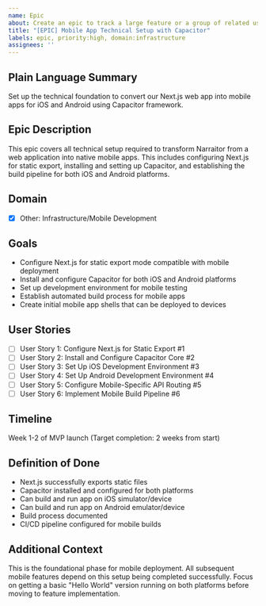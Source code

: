 ```yaml
---
name: Epic
about: Create an epic to track a large feature or a group of related user stories
title: "[EPIC] Mobile App Technical Setup with Capacitor"
labels: epic, priority:high, domain:infrastructure
assignees: ''
---
```


## Plain Language Summary
Set up the technical foundation to convert our Next.js web app into mobile apps for iOS and Android using Capacitor framework.

## Epic Description
This epic covers all technical setup required to transform Narraitor from a web application into native mobile apps. This includes configuring Next.js for static export, installing and setting up Capacitor, and establishing the build pipeline for both iOS and Android platforms.

## Domain
- [x] Other: Infrastructure/Mobile Development

## Goals
- Configure Next.js for static export mode compatible with mobile deployment
- Install and configure Capacitor for both iOS and Android platforms
- Set up development environment for mobile testing
- Establish automated build process for mobile apps
- Create initial mobile app shells that can be deployed to devices

## User Stories
- [ ] User Story 1: Configure Next.js for Static Export #1
- [ ] User Story 2: Install and Configure Capacitor Core #2
- [ ] User Story 3: Set Up iOS Development Environment #3
- [ ] User Story 4: Set Up Android Development Environment #4
- [ ] User Story 5: Configure Mobile-Specific API Routing #5
- [ ] User Story 6: Implement Mobile Build Pipeline #6

## Timeline
Week 1-2 of MVP launch (Target completion: 2 weeks from start)

## Definition of Done
- Next.js successfully exports static files
- Capacitor installed and configured for both platforms
- Can build and run app on iOS simulator/device
- Can build and run app on Android emulator/device
- Build process documented
- CI/CD pipeline configured for mobile builds

## Additional Context
This is the foundational phase for mobile deployment. All subsequent mobile features depend on this setup being completed successfully. Focus on getting a basic "Hello World" version running on both platforms before moving to feature implementation.
